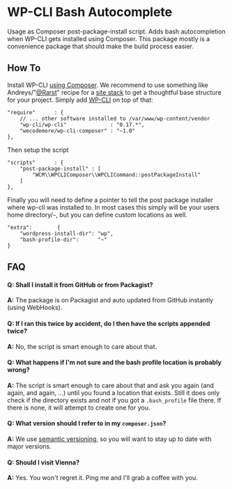 # WP-CLI Bash Autocomplete

Usage as Composer post-package-install script. Adds bash autocompletion when WP-CLI gets installed
using Composer. This package mostly is a convenience package that should make the build process
easier.

## How To

Install WP-CLI [using Composer](https://github.com/wp-cli/wp-cli/wiki/Alternative-Install-Methods).
We recommend to use something like Andreys/"[@Rarst](https://twitter.com/Rarst)" recipe for a
[site stack](http://composer.rarst.net/recipe/site-stack) to get a thoughtful base structure for
your project. Simply add [WP-CLI](wp-cli.org) on top of that:


	"require"      : {
		// ... other software installed to /var/www/wp-content/vendor
		"wp-cli/wp-cli"              : "0.17.*",
        "wecodemore/wp-cli-composer" : "~1.0"
	},

Then setup the script

	"scripts"      : {
		"post-package-install" : [
			"WCM\\WPCLIComposer\\WPCLICommand::postPackageInstall"
		]
	},

Finally you will need to define a pointer to tell the post package installer where wp-cli was
installed to. In most cases this simply will be your users home directory/`~`, but you can
define custom locations as well.

	"extra":        {
		"wordpress-install-dir": "wp",
		"bash-profile-dir":      "~"
	}

## FAQ

#### **Q:** Shall I install it from GitHub or from Packagist?

**A:** The package is on Packagist and auto updated from GitHub instantly (using WebHooks).

#### **Q:** If I ran this twice by accident, do I then have the scripts appended twice?

**A:** No, the script is smart enough to care about that.

#### **Q:** What happens if I'm not sure and the bash profile location is probably wrong?

**A:** The script is smart enough to care about that and ask you again (and again, and again, ...)
until you found a location that exists. Still it does only check if the directory exists and not if
you got a `.bash_profile` file there. If there is none, it will attempt to create one for you.

#### **Q:** What version should I refer to in my `composer.json`?

**A:** We use [semantic versioning](http://semver.org/), so you will want to stay up to date with major versions.

#### **Q:** Should I visit Vienna?

**A:** Yes. You won't regret it. Ping me and I'll grab a coffee with you.